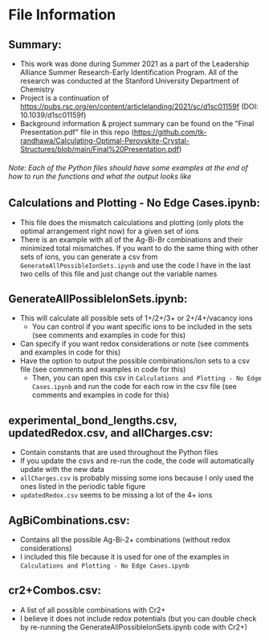 # File Information

## Summary:
- This work was done during Summer 2021 as a part of the Leadership Alliance Summer Research-Early Identification Program. All of the research was conducted at the Stanford University Department of Chemistry
- Project is a continuation of https://pubs.rsc.org/en/content/articlelanding/2021/sc/d1sc01159f (DOI: 10.1039/d1sc01159f)
- Background information & project summary can be found on the "Final Presentation.pdf" file in this repo (https://github.com/tk-randhawa/Calculating-Optimal-Perovskite-Crystal-Structures/blob/main/Final%20Presentation.pdf)

###### Note: Each of the Python files should have some examples at the end of how to run the functions and what the output looks like 

## Calculations and Plotting - No Edge Cases.ipynb:
- This file does the mismatch calculations and plotting (only plots the optimal arrangement right now) for a given set of ions
- There is an example with all of the Ag-Bi-Br combinations and their minimized total mismatches. If you want to do the same thing with other sets of ions, you can generate a csv from `GenerateAllPossibleIonSets.ipynb` and use the code I have in the last two cells of this file and just change out the variable names


## GenerateAllPossibleIonSets.ipynb:
- This will calculate all possible sets of 1+/2+/3+ or 2+/4+/vacancy ions
   - You can control if you want specific ions to be included in the sets (see comments and examples in code for this)
- Can specify if you want redox considerations or note (see comments and examples in code for this)
- Have the option to output the possible combinations/ion sets to a csv file (see comments and examples in code for this)
    - Then, you can open this csv in  `Calculations and Plotting - No Edge Cases.ipynb` and run the code for each row in the csv file (see comments and examples in code for this)

## experimental_bond_lengths.csv, updatedRedox.csv, and allCharges.csv: 
- Contain constants that are used throughout the Python files
- If you update the csvs and re-run the code, the code will automatically update with the new data
- `allCharges.csv` is probably missing some  ions because I only used the ones listed in the periodic table figure
- `updatedRedox.csv` seems to be missing a lot of the 4+ ions

## AgBiCombinations.csv:
- Contains all the possible Ag-Bi-2+ combinations (without redox considerations)
- I included this file because it is used for one of the examples in `Calculations and Plotting - No Edge Cases.ipynb`

## cr2+Combos.csv:
- A list of all possible combinations with Cr2+ 
- I believe it does not include redox potentials (but you can double check by re-running the GenerateAllPossibleIonSets.ipynb code with Cr2+)
